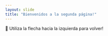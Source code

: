 ```yaml
---
layout: slide
title: "Bienvenidos a la segunda página!"
---
```

🦖
Utiliza la flecha hacia la izquierda para volver!
